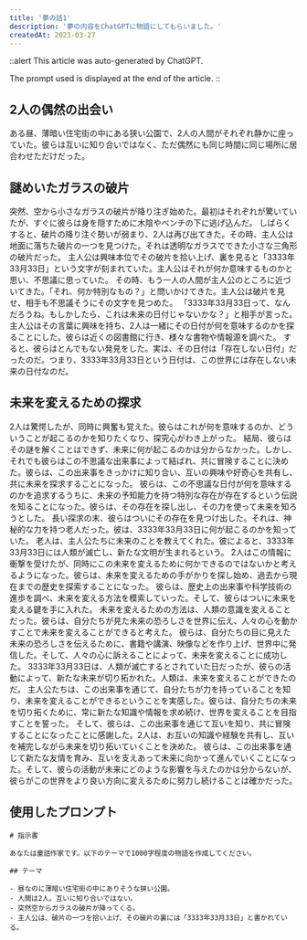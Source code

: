 ```yaml
---
title: '夢の話1'
description: '夢の内容をChatGPTに物語にしてもらいました。'
createdAt: 2023-03-27
---
```


::alert
This article was auto-generated by ChatGPT.

The prompt used is displayed at the end of the article.
::

## 2人の偶然の出会い

ある昼、薄暗い住宅街の中にある狭い公園で、2人の人間がそれぞれ静かに座っていた。彼らは互いに知り合いではなく、ただ偶然にも同じ時間に同じ場所に居合わせただけだった。

## 謎めいたガラスの破片

突然、空から小さなガラスの破片が降り注ぎ始めた。最初はそれぞれが驚いていたが、すぐに彼らは身を隠すために木陰やベンチの下に逃げ込んだ。
しばらくすると、破片の降り注ぐ勢いが弱まり、2人は再び出てきた。その時、主人公は地面に落ちた破片の一つを見つけた。それは透明なガラスでできた小さな三角形の破片だった。
主人公は興味本位でその破片を拾い上げ、裏を見ると「3333年33月33日」という文字が刻まれていた。主人公はそれが何か意味するものかと思い、不思議に思っていた。
その時、もう一人の人間が主人公のところに近づいてきた。「それ、何か特別なもの？」と問いかけてきた。主人公は破片を見せ、相手も不思議そうにその文字を見つめた。
「3333年33月33日って、なんだろうね。もしかしたら、これは未来の日付じゃないかな？」と相手が言った。
主人公はその言葉に興味を持ち、2人は一緒にその日付が何を意味するのかを探ることにした。彼らは近くの図書館に行き、様々な書物や情報源を調べた。
すると、彼らはとんでもない発見をした。実は、その日付は「存在しない日付」だったのだ。つまり、3333年33月33日という日付は、この世界には存在しない未来の日付なのだ。

## 未来を変えるための探求

2人は驚愕したが、同時に興奮も覚えた。彼らはこれが何を意味するのか、どういうことが起こるのかを知りたくなり、探究心がわき上がった。
結局、彼らはその謎を解くことはできず、未来に何が起こるのかは分からなかった。しかし、それでも彼らはこの不思議な出来事によって結ばれ、共に冒険することに決めた。彼らは、この出来事をきっかけに知り合い、互いの興味や好奇心を共有し、共に未来を探求することになった。
彼らは、この不思議な日付が何を意味するのかを追求するうちに、未来の予知能力を持つ特別な存在が存在するという伝説を知ることになった。彼らは、その存在を探し出し、その力を使って未来を知ろうとした。
長い探求の末、彼らはついにその存在を見つけ出した。それは、神秘的な力を持つ老人だった。彼は、3333年33月33日に何が起こるのかを知っていた。
老人は、主人公たちに未来のことを教えてくれた。彼によると、3333年33月33日には人類が滅亡し、新たな文明が生まれるという。
2人はこの情報に衝撃を受けたが、同時にこの未来を変えるために何かできるのではないかと考えるようになった。彼らは、未来を変えるための手がかりを探し始め、過去から現在までの歴史を探索することになった。
彼らは、歴史上の出来事や科学技術の進歩を調べ、未来を変える方法を模索していった。そして、彼らはついに未来を変える鍵を手に入れた。
未来を変えるための方法は、人類の意識を変えることだった。彼らは、自分たちが見た未来の恐ろしさを世界に伝え、人々の心を動かすことで未来を変えることができると考えた。
彼らは、自分たちの目に見えた未来の恐ろしさを伝えるために、書籍や講演、映像などを作り上げ、世界中に発信した。そして、人々の心に訴えることによって、未来を変えることに成功した。
3333年33月33日は、人類が滅亡するとされていた日だったが、彼らの活動によって、新たな未来が切り拓かれた。人類は、未来を変えることができたのだ。
主人公たちは、この出来事を通じて、自分たちが力を持っていることを知り、未来を変えることができるということを実感した。彼らは、自分たちの未来を切り拓くために、常に新たな知識や情報を求め続け、世界を変えることを目指すことを誓った。
そして、彼らは、この出来事を通じて互いを知り、共に冒険することになったことに感謝した。2人は、お互いの知識や経験を共有し、互いを補完しながら未来を切り拓いていくことを決めた。
彼らは、この出来事を通じて新たな友情を育み、互いを支えあって未来に向かって進んでいくことになった。そして、彼らの活動が未来にどのような影響を与えたのかは分からないが、彼らがこの世界をより良い方向に変えるために努力し続けることは確かだった。

## 使用したプロンプト

```md[prompt.md]
# 指示書

あなたは童話作家です。以下のテーマで1000字程度の物語を作成してください。

## テーマ

- 昼なのに薄暗い住宅街の中にありそうな狭い公園。
- 人間は2人。互いに知り合いではない。
- 突然空からガラスの破片が降ってくる。
- 主人公は、破片の一つを拾い上げ、その破片の裏には「3333年33月33日」と書かれている。
```
